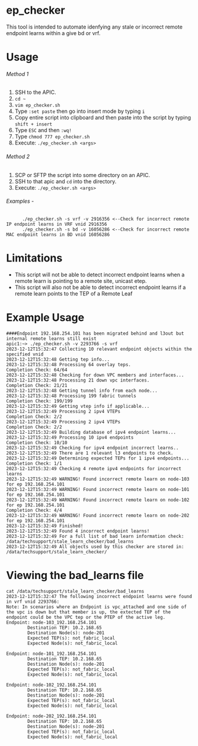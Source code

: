 # ep_checker

This tool is intended to automate idenfying any stale or incorrect remote endpoint learns within a give bd or vrf.

# Usage
###### Method 1
1. SSH to the APIC.
2. ```cd ~```
3. ```vim ep_checker.sh```
4. Type ```:set paste``` then go into insert mode by typing ```i```
5. Copy entire script into clipboard and then paste into the script by typing ```shift + insert```
6. Type ```ESC``` and then ```:wq!```
7. Type ```chmod 777 ep_checker.sh```
8. Execute: ```./ep_checker.sh <args>```
 

###### Method 2
1. SCP or SFTP the script into some directory on an APIC.
2. SSH to that apic and ```cd``` into the directory.
3. Execute: ```./ep_checker.sh <args>```

###### Examples - 
```
      ./ep_checker.sh -s vrf -v 2916356 <--Check for incorrect remote IP endpoint learns in VRF vnid 2916356
      ./ep_checker.sh -s bd -v 16056286 <--Check for incorrect remote MAC endpoint learns in BD vnid 16056286
```

# Limitations
- This script will not be able to detect incorrect endpoint learns when a remote learn is pointing to a remote site, unicast etep.
- This script will also not be able to detect incorrect endpoint learns if a remote learn points to the TEP of a Remote Leaf

# Example Usage
```
####Endpoint 192.168.254.101 has been migrated behind and l3out but internal remote learns still exist
apic1:~> ./ep_checker.sh -v 2293766 -s vrf
2023-12-12T15:32:47 Collecting 10 relevant endpoint objects within the specified vnid
2023-12-12T15:32:48 Getting tep info...
2023-12-12T15:32:48 Processing 64 overlay teps.
Completion Check: 64/64
2023-12-12T15:32:48 Checking for down VPC members and interfaces...
2023-12-12T15:32:48 Processing 21 down vpc interfaces.
Completion Check: 21/21
2023-12-12T15:32:48 Getting tunnel info from each node...
2023-12-12T15:32:48 Processing 199 fabric tunnels
Completion Check: 199/199
2023-12-12T15:32:49 Getting vtep info if applicable...
2023-12-12T15:32:49 Processing 2 ipv4 VTEPs
Completion Check: 2/2
2023-12-12T15:32:49 Processing 2 ipv4 VTEPs
Completion Check: 2/2
2023-12-12T15:32:49 Building database of ipv4 endpoint learns...
2023-12-12T15:32:49 Processing 10 ipv4 endpoints
Completion Check: 10/10
2023-12-12T15:32:49 Checking for ipv4 endpoint incorrect learns..
2023-12-12T15:32:49 There are 1 relevant l3 endpoints to check.
2023-12-12T15:32:49 Determining expected TEPs for 1 ipv4 endpoints...
Completion Check: 1/1
2023-12-12T15:32:49 Checking 4 remote ipv4 endpoints for incorrect learns
2023-12-12T15:32:49 WARNING! Found incorrect remote learn on node-103 for ep 192.168.254.101
2023-12-12T15:32:49 WARNING! Found incorrect remote learn on node-101 for ep 192.168.254.101
2023-12-12T15:32:49 WARNING! Found incorrect remote learn on node-102 for ep 192.168.254.101
Completion Check: 4/4
2023-12-12T15:32:49 WARNING! Found incorrect remote learn on node-202 for ep 192.168.254.101
2023-12-12T15:32:49 Finished!
2023-12-12T15:32:49 Found 4 incorrect endpoint learns!
2023-12-12T15:32:49 For a full list of bad learn information check: /data/techsupport/stale_learn_checker/bad_learns
2023-12-12T15:32:49 All objects used by this checker are stored in: /data/techsupport/stale_learn_checker/
```

# Viewing the bad_learns file
```
cat /data/techsupport/stale_learn_checker/bad_learns
2023-12-12T15:32:47 The following incorrect endpoint learns were found in vrf vnid 2293766:
Note: In scenarios where an Endpoint is vpc_attached and one side of the vpc is down but that member is up, the extected TEP of the endpoint could be the VPC tep or the PTEP of the active leg.
Endpoint: node-103_192.168.254.101
        Destination TEP: 10.2.168.65
        Destination Node(s): node-201
        Expected TEP(s): not_fabric_local
        Expected Node(s): not_fabric_local

Endpoint: node-101_192.168.254.101
        Destination TEP: 10.2.168.65
        Destination Node(s): node-201
        Expected TEP(s): not_fabric_local
        Expected Node(s): not_fabric_local

Endpoint: node-102_192.168.254.101
        Destination TEP: 10.2.168.65
        Destination Node(s): node-201
        Expected TEP(s): not_fabric_local
        Expected Node(s): not_fabric_local

Endpoint: node-202_192.168.254.101
        Destination TEP: 10.2.168.65
        Destination Node(s): node-201
        Expected TEP(s): not_fabric_local
        Expected Node(s): not_fabric_local
```
